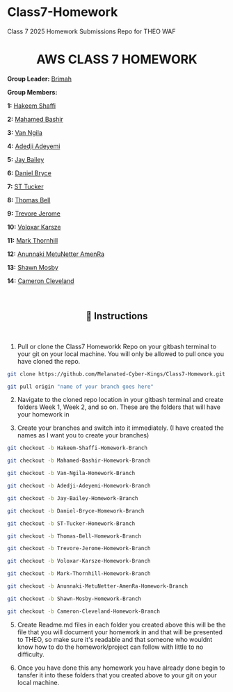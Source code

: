 # Class7-Homework

Class 7 2025 Homework Submissions Repo for THEO WAF 

<h1 align="center">AWS CLASS 7 HOMEWORK</h1>


**Group Leader:** 
<a href="https://github.com/Brimah-Khalil-Kamara">Brimah</a>


**Group Members:**

**1:** <a href="https://github.com/pushashaft">Hakeem Shaffi</a>

**2:** <a href="https://github.com/BashiM1">Mahamed Bashir</a> 

**3:** <a href="https://github.com/waseeconsulting-git">Van Ngila</a> 

**4:** <a href="https://github.com/anthonyadeconsulting-source">Adedji Adeyemi</a> 

**5:** <a href="https://https://github.com/jareonbailey-web">Jay Bailey</a> 

**6:** <a href="https://github.com/DBs-art">Daniel Bryce</a> 

**7:** <a href="https://https://github.com/statuc30721">ST Tucker</a> 

**8:** <a href="https://github.com/thomas065">Thomas Bell</a> 

**9:** <a href="https://github.com/Futurist2099">Trevore Jerome</a> 

**10:** <a href="https://github.com/theswordpt-git">Voloxar Karsze</a> 

**11:** <a href="https://github.com/penorpencil44">Mark Thornhill</a> 

**12:** <a href="https://github.com/AnunnakiRa/AWS-Class7-Homework.git">Anunnaki MetuNetter AmenRa</a> 

**13:** <a href="https://github.com/Lew228">Shawn Mosby</a> 

**14:** <a href="https://github.com/Cameron-Cleveland">Cameron Cleveland</a> 


<br>

<h2 align="center">📌 Instructions</h2>

<br>

1. Pull or clone the Class7 Homeworkk Repo on your gitbash terminal to your git on your local machine. You will only be allowed to pull once you have cloned the repo. 


```bash
git clone https://github.com/Melanated-Cyber-Kings/Class7-Homework.git
```

```bash
git pull origin "name of your branch goes here"
```


2. Navigate to the cloned repo location in your gitbash terminal and create folders Week 1, Week 2, and so on. These are the folders that will have your homework in

3. Create your branches and switch into it immediately. (I have created the names as I want you to create your branches)

```bash
git checkout -b Hakeem-Shaffi-Homework-Branch
```
```bash
git checkout -b Mahamed-Bashir-Homework-Branch
```
```bash
git checkout -b Van-Ngila-Homework-Branch
```
```bash
git checkout -b Adedji-Adeyemi-Homework-Branch
```
```bash
git checkout -b Jay-Bailey-Homework-Branch
```
```bash
git checkout -b Daniel-Bryce-Homework-Branch
```
```bash
git checkout -b ST-Tucker-Homework-Branch
```
```bash
git checkout -b Thomas-Bell-Homework-Branch
```
```bash
git checkout -b Trevore-Jerome-Homework-Branch
```
```bash
git checkout -b Voloxar-Karsze-Homework-Branch
```
```bash
git checkout -b Mark-Thornhill-Homework-Branch
```
```bash
git checkout -b Anunnaki-MetuNetter-AmenRa-Homework-Branch
```
```bash
git checkout -b Shawn-Mosby-Homework-Branch
```
```bash
git checkout -b Cameron-Cleveland-Homework-Branch
```

   
5. Create Readme.md files in each folder you created above this will be the file that you will document your homework in and that will be presented to THEO, so make sure it's readable and that someone who wouldnt know how to do the homework/project can follow with little to no difficulty.

6. Once you have done this any homework you have already done begin to tansfer it into these folders that you created above to your git on your local machine.

   



<br>










